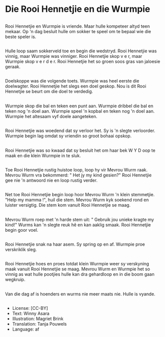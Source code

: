 # Die Rooi Hennetjie en die Wurmpie

##
Rooi Hennetjie en Wurmpie is
vriende. Maar hulle kompeteer altyd
teen mekaar. Op 'n dag besluit hulle
om sokker te speel om te bepaal
wie die beste speler is.

##
Hulle loop saam sokkerveld toe en
begin die wedstryd. Rooi Hennetjie
was vinnig, maar Wurmpie was
vinniger. Rooi Hennetjie skop v e r,
maar Wurmpie skop v e r d e r. Rooi
Hennetjie het so groen soos gras
van jaloesie geraak.

##
Doelskoppe was die volgende toets.
Wurmpie was heel eerste die
doelwagter. Rooi Hennetjie het
slegs een doel geskop. Nou is dit
Rooi Hennetjie se beurt om die doel
te verdedig.

##
Wurmpie skop die bal en teken een
punt aan.
Wurmpie dribbel die bal en teken
nog 'n doel aan.
Wurmpie speel 'n kopbal en teken
nog 'n doel aan.
Wurmpie het altesaam vyf doele
aangeteken.

##
Rooi Hennetjie was woedend dat sy
verloor het. Sy is 'n slegte
verloorder. Wurmpie begin lag
omdat sy vriendin so groot bohaai
opskop.

##
Rooi Hennetjie was so kwaad dat sy
besluit het om haar bek W Y D oop
te maak en die klein Wurmpie in te
sluk.

##
Toe Rooi Hennetjie rustig huistoe
loop, loop hy vir Mevrou Wurm raak.
Mevrou Wurm vra bekommerd: "
Het jy my kind gesien?"
Rooi Hennetjie gee nie 'n antwoord
nie en loop rustig verder.

##
Net toe Rooi Hennetjie begin loop
hoor Mevrou Wurm 'n klein
stemmetjie.
"Help my mamma !", huil die stem.
Mevrou Wurm kyk soekend rond en
luister versigtig. Die stem kom
vanuit Rooi Hennetjie se maag.

##
Mevrou Wurm roep met 'n harde
stem uit: " Gebruik jou unieke
kragte my kind!"
Wurms kan 'n slegte reuk hê en kan
aaklig smaak.
Rooi Hennetjie begin goor voel.

##
Rooi Hennetjie snak na haar asem.
Sy spring op en af.
Wurmpie proe verskriklik sleg.

##
Rooi Hennetjie hoes en proes totdat
klein Wurmpie weer sy verskyning
maak vanuit Rooi Hennetjie se
maag.
Mevrou Wurm en Wurmpie het so
vinnig as wat hulle pootjies hulle
kan dra gehardloop en in die boom
gaan wegkruip.

##
Van die dag af is hoenders en
wurms nie meer maats nie. Hulle is
vyande.

##
* License: [CC-BY]
* Text: Winny Asara
* Illustration: Magriet Brink
* Translation: Tanja Pouwels
* Language: af
